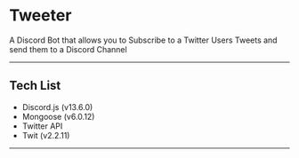 # Tweeter
A Discord Bot that allows you to Subscribe to a Twitter Users Tweets and send them to a Discord Channel

---

## Tech List
- Discord.js (v13.6.0)
- Mongoose (v6.0.12)
- Twitter API
- Twit (v2.2.11)

---